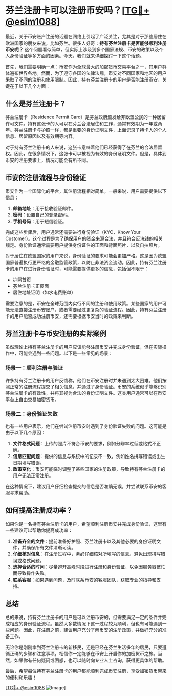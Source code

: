 # 芬兰注册卡可以注册币安吗？[[TG💪+ @esim1088](https://t.me/s/esim1088)]

最近，关于币安账户注册的话题在网络上引起了广泛关注，尤其是对于那些居住在欧洲国家的朋友来说，比如芬兰。很多人好奇：**持有芬兰注册卡是否能够顺利注册币安呢？** 这个问题看似简单，但实际上涉及到多个国家法规、币安的政策以及个人身份验证等多方面的因素。今天，我们就来详细探讨一下这个话题。

首先，我们需要明确一点：币安作为全球最大的加密货币交易平台之一，其用户群体遍布世界各地。然而，为了遵守各国的法律法规，币安对不同国家和地区的用户采取了不同的注册和使用限制。因此，持有芬兰注册卡的用户是否能注册币安，关键在于以下几个方面：

## 什么是芬兰注册卡？

芬兰注册卡（Residence Permit Card）是芬兰政府颁发给非欧盟公民的一种居留许可文件。持有这张卡的人可以在芬兰合法居住和工作，通常有效期为一年或两年。芬兰注册卡与护照一样，都是重要的身份证明文件，上面记录了持卡人的个人信息、居留原因以及有效期等内容。

对于持有芬兰注册卡的人来说，这张卡意味着他们已经获得了在芬兰的合法居留权。因此，在很多情况下，这张卡可以被视为有效的身份证明文件。但是，具体到币安的注册要求上，情况可能会有所不同。

## 币安的注册流程与身份验证

币安作为一个国际化的平台，其注册流程相对简单。一般来说，用户需要提供以下信息：

1. **邮箱地址**：用于接收验证邮件。
2. **密码**：设置自己的登录密码。
3. **手机号码**：用于短信验证。

完成这些步骤后，用户通常还需要进行身份验证（KYC，Know Your Customer）。这个过程是为了确保用户的资金来源合法，并且符合反洗钱的相关规定。身份验证通常需要用户提供身份证件的正面和背面照片，以及自拍照片。

对于居住在欧盟国家的用户来说，身份验证的要求可能会更加严格。这是因为欧盟国家普遍执行更严格的金融监管政策，以防止非法资金流动。因此，持有芬兰注册卡的用户在进行身份验证时，可能需要提供更多的信息，包括但不限于：

- 护照首页
- 芬兰注册卡正反面
- 居住地址证明（如水电费账单）

需要注意的是，币安在全球范围内实行不同的注册和使用政策。某些国家的用户可能无法直接注册币安账户，或者需要经过更复杂的验证流程。因此，持有芬兰注册卡的用户能否成功注册币安，还需要根据币安当时的政策来判断。

## 芬兰注册卡与币安注册的实际案例

虽然理论上持有芬兰注册卡的用户应该能够注册币安并完成身份验证，但在实际操作中，可能会遇到一些问题。以下是一些常见的场景：

### 场景一：顺利注册与验证

许多持有芬兰注册卡的用户反馈称，他们在币安注册时并未遇到太大困难。他们按照正常的注册流程提交了相关信息，并通过了身份验证。币安的系统似乎能够识别芬兰注册卡的有效性，并将其视为合法的身份证明文件。这类用户通常可以在币安平台上自由交易加密货币。

### 场景二：身份验证失败

也有一些用户表示，他们在尝试注册币安时遇到了身份验证失败的问题。这可能是由于以下几个原因：

1. **文件格式问题**：上传的照片不符合币安的要求，例如分辨率过低或格式不正确。
2. **信息匹配问题**：提供的信息与系统中的记录不一致，例如姓名拼写错误或出生日期填写错误。
3. **政策变化**：币安可能临时调整了某些国家的注册政策，导致持有芬兰注册卡的用户无法正常注册。

在这种情况下，建议用户仔细检查提交的信息是否准确无误，并尝试联系币安的客服寻求帮助。

## 如何提高注册成功率？

如果你是一名持有芬兰注册卡的用户，希望顺利注册币安并完成身份验证，这里有一些建议可以帮助你提高成功率：

1. **准备齐全的文件**：提前准备好护照、芬兰注册卡以及其他必要的身份证明文件，并确保所有文件清晰可读。
2. **仔细核对信息**：在注册过程中，务必仔细核对所填写的信息，避免出现拼写错误或格式问题。
3. **选择合适的时间**：尽量避开高峰时段进行注册和身份验证，以免因服务器繁忙而导致操作失败。
4. **联系客服**：如果遇到问题，及时联系币安的客服团队，获取专业的指导和支持。

## 总结

总的来说，持有芬兰注册卡的用户是可以注册币安的，但需要满足一定的条件并完成相应的身份验证流程。虽然大多数情况下这一过程较为顺利，但也有可能遇到一些问题。因此，在注册之前，建议用户充分了解币安的注册政策，并做好充分的准备工作。

无论你是刚刚拿到芬兰注册卡的新移民，还是已经在芬兰生活多年的居民，只要遵循正确的步骤和注意事项，相信你一定能够在币安上开启你的加密货币之旅。当然，如果你有任何疑问或困惑，也可以随时向专业人士咨询，获得更具体的帮助。

最后，希望每位持有芬兰注册卡的用户都能顺利完成币安注册，享受加密货币带来的便利和乐趣！

[[TG💪+ @esim1088](https://t.me/s/esim1088) ![Image](https://i.postimg.cc/4NQfJmqS/Snipaste-2025-05-13-00-14-12.png)]